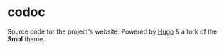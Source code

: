 # codoc
Source code for the project's website. Powered by [Hugo](https://gohugo.io) & a fork of the **Smol** theme. 
